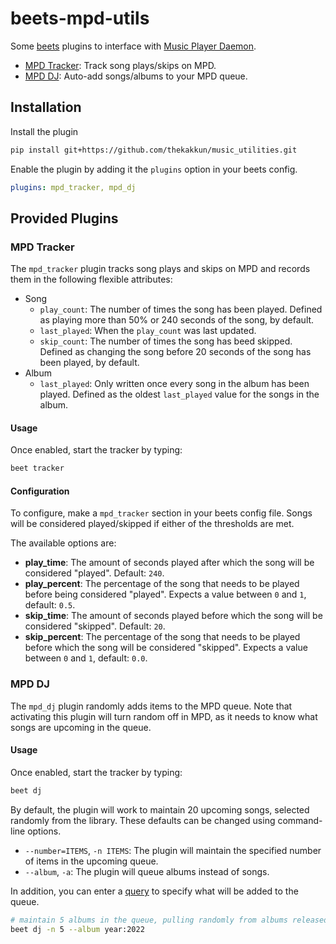 # beets-mpd-utils

Some [beets](https://beets.io/) plugins to interface with [Music Player Daemon](https://www.musicpd.org/).

- [MPD Tracker](#mpd-tracker): Track song plays/skips on MPD.
- [MPD DJ](#mpd-dj): Auto-add songs/albums to your MPD queue.

## Installation

Install the plugin

```bash
pip install git+https://github.com/thekakkun/music_utilities.git
```

Enable the plugin by adding it the `plugins` option in your beets config.

```yaml
plugins: mpd_tracker, mpd_dj
```

## Provided Plugins

### MPD Tracker

The `mpd_tracker` plugin tracks song plays and skips on MPD and records them in the following flexible attributes:

- Song
  - `play_count`: The number of times the song has been played. Defined as playing more than 50% or 240 seconds of the song, by default.
  - `last_played`: When the `play_count` was last updated.
  - `skip_count`: The number of times the song has beed skipped. Defined as changing the song before 20 seconds of the song has been played, by default.
- Album
  - `last_played`: Only written once every song in the album has been played. Defined as the oldest `last_played` value for the songs in the album.

#### Usage

Once enabled, start the tracker by typing:

```bash
beet tracker
```

#### Configuration

To configure, make a `mpd_tracker` section in your beets config file. Songs will be considered played/skipped if either of the thresholds are met.

The available options are:

- **play_time**: The amount of seconds played after which the song will be considered "played". Default: `240`.
- **play_percent**: The percentage of the song that needs to be played before being considered "played". Expects a value between `0` and `1`, default: `0.5`.
- **skip_time**: The amount of seconds played before which the song will be considered "skipped". Default: `20`.
- **skip_percent**: The percentage of the song that needs to be played before which the song will be considered "skipped". Expects a value between `0` and `1`, default: `0.0`.

### MPD DJ

The `mpd_dj` plugin randomly adds items to the MPD queue. Note that activating this plugin will turn random off in MPD, as it needs to know what songs are upcoming in the queue.

#### Usage

Once enabled, start the tracker by typing:

```bash
beet dj
```

By default, the plugin will work to maintain 20 upcoming songs, selected randomly from the library. These defaults can be changed using command-line options.

- `--number=ITEMS`, `-n ITEMS`: The plugin will maintain the specified number of items in the upcoming queue.
- `--album`, `-a`: The plugin will queue albums instead of songs.

In addition, you can enter a [query](https://beets.readthedocs.io/en/stable/reference/query.html) to specify what will be added to the queue.

```bash
# maintain 5 albums in the queue, pulling randomly from albums released in 2022
beet dj -n 5 --album year:2022
```
